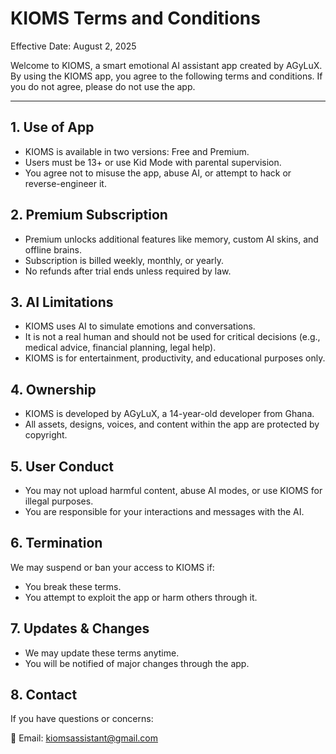 # KIOMS Terms and Conditions

Effective Date: August 2, 2025

Welcome to KIOMS, a smart emotional AI assistant app created by AGyLuX. By using the KIOMS app, you agree to the following terms and conditions. If you do not agree, please do not use the app.

---

## 1. Use of App
- KIOMS is available in two versions: Free and Premium.
- Users must be 13+ or use Kid Mode with parental supervision.
- You agree not to misuse the app, abuse AI, or attempt to hack or reverse-engineer it.

## 2. Premium Subscription
- Premium unlocks additional features like memory, custom AI skins, and offline brains.
- Subscription is billed weekly, monthly, or yearly.
- No refunds after trial ends unless required by law.

## 3. AI Limitations
- KIOMS uses AI to simulate emotions and conversations.
- It is not a real human and should not be used for critical decisions (e.g., medical advice, financial planning, legal help).
- KIOMS is for entertainment, productivity, and educational purposes only.

## 4. Ownership
- KIOMS is developed by AGyLuX, a 14-year-old developer from Ghana.
- All assets, designs, voices, and content within the app are protected by copyright.

## 5. User Conduct
- You may not upload harmful content, abuse AI modes, or use KIOMS for illegal purposes.
- You are responsible for your interactions and messages with the AI.

## 6. Termination
We may suspend or ban your access to KIOMS if:
- You break these terms.
- You attempt to exploit the app or harm others through it.

## 7. Updates & Changes
- We may update these terms anytime.
- You will be notified of major changes through the app.

## 8. Contact
If you have questions or concerns:

📧 Email: kiomsassistant@gmail.com 
